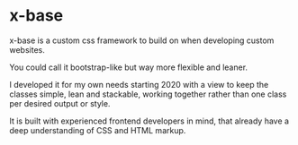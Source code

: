 # x-base
x-base is a custom css framework to build on when developing custom websites.

You could call it bootstrap-like but way more flexible and leaner. 

I developed it for my own needs starting 2020 with a view to keep the classes simple, lean and stackable, working together rather than one class per desired output or style.

It is built with experienced frontend developers in mind, that already have a deep understanding of CSS and HTML markup.
